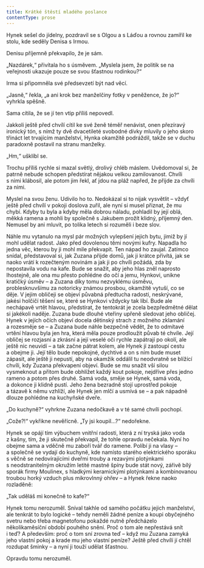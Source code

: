 ```yaml
---
title: Krátké štěstí mladého poslance
contentType: prose
---
```


Hynek sešel do jídelny, pozdravil se s Olgou a s Láďou a rovnou zamířil ke stolu, kde seděly Denisa s Irmou.

  

Denisu příjemně překvapilo, že je sám.

„Nazdárek,“ přivítala ho s úsměvem. „Myslela jsem, že politik se na veřejnosti ukazuje pouze se svou šťastnou rodinkou?“

Irma si připomněla své předsevzetí být nad věcí.

„Jasně,“ řekla, „a ani krok bez manželčiny fotky v peněžence, že jo?“ vyhrkla spěšně.

Sama cítila, že se jí ten vtip příliš nepovedl.

Jakkoli ještě před chvílí cítil ke své ženě téměř nenávist, onen přezíravý ironický tón, s nímž ty dvě dvacetileté svobodné dívky mluvily o jeho skoro třináct let trvajícím manželství, Hynka okamžitě podráždil, takže se v duchu paradoxně postavil na stranu manželky.

„Hm,“ ušklíbl se.

Trochu příliš rychle si mazal světlý, drolivý chléb máslem. Uvědomoval si, že patrně nebude schopen předstírat nějakou velkou zamilovanost. Chvíli s nimi klábosil, ale potom jim řekl, ať jdou na pláž napřed, že přijde za chvíli za nimi.

Myslel na svou ženu. Udivilo ho to. Nedokázal si to nijak vysvětlit – vždyť ještě před chvílí v pokoji doslova zuřil, ale nyní si musel přiznat, že mu chybí. Kdyby tu byla a kdyby měla dobrou náladu, pohladil by její oblá, měkká ramena a mohli by společně s Jakubem prožít klidný, příjemný den. Nemusel by ani mluvit, po tolika letech si rozuměli i beze slov.

Náhle mu vytanulo na mysl pár možných vylepšení jejich bytu, jimiž by jí mohl udělat radost. Jako před dovolenou těmi novými kufry. Napadla ho jedna věc, kterou by ji mohl mile překvapit. Ten nápad ho zaujal. Zatímco snídal, představoval si, jak Zuzana přijde domů, jak ji krátce přivítá, jak se naoko vrátí k rozečteným novinám a jak ji po chvíli požádá, zda by nepostavila vodu na kafe. Bude se snažit, aby jeho hlas zněl naprosto lhostejně, ale ona mu přesto pohlédne do očí a jemu, Hynkovi, unikne kratičký úsměv – a Zuzana díky tomu nezvyklému úsměvu, problesknuvšímu za notoricky známou prosbou, okamžitě vytuší, co se děje. V jejím obličeji se objeví půvabná předtucha radosti, neskrývané, jakési holčičí těšení se, které se Hynkovi vždycky tak líbí. Bude ale nechápavě vrtět hlavou, předstírat, že tentokrát je zcela bezpředmětné dělat si jakékoli naděje. Zuzana bude dlouhé vteřiny upřeně sledovat jeho obličej. Hynek v jejích očích objeví docela dětinský strach z možného zklamání a rozesměje se – a Zuzana bude náhle bezpečně vědět, že to odmítavé vrtění hlavou byla jen hra, která měla pouze prodloužit půvab té chvíle. Její obličej se rozjasní a zkrásní a její veselé oči rychle zapátrají po okolí, ale ještě nic neuvidí – a tak začne pátrat kolem, ale Hynek jí zastoupí cestu a obejme ji. Její tělo bude nepokojné, dychtivé a on s ním bude muset zápasit, ale ještě ji nepustí, aby na okamžik oddálil tu neodvratně se blížící chvíli, kdy Zuzana překvapení objeví. Bude se mu snažit vší silou vysmeknout a přitom bude obhlížet každý kout pokoje, nejdříve přes jedno rameno a potom přes druhé. Samá voda, směje se Hynek, samá voda, a dokonce ji klidně pustí. Jeho žena bezradně stojí uprostřed pokoje a tázavě k němu vzhlíží, ale Hynek jen mlčí a usmívá se – a pak nápadně dlouze pohlédne na kuchyňské dveře.

„Do kuchyně?“ vyhrkne Zuzana nedočkavě a v té samé chvíli pochopí.

„Cože?!“ vykřikne nevěřícně. „Ty jsi koupil…?“ nedořekne.

Hynek se opájí tím výbuchem vnitřní radosti, která z ní tryská jako voda z kašny, tím, že ji skutečně překvapil, že tohle opravdu nečekala. Nyní ho obejme sama a vděčně mu zaboří tvář do ramene. Políbí ji na vlasy – a společně se vydají do kuchyně, kde namísto starého elektrického sporáku s věčně se nedovírajícími dveřmi trouby a rezavými plotýnkami s neodstranitelným okružím letité mastné špíny bude stát nový, zářivě bílý sporák firmy Moulinex, s hladkými keramickými plotýnkami a kombinovanou troubou horký vzduch plus mikrovlnný ohřev – a Hynek řekne naoko rozladěně:

„Tak uděláš mi konečně to kafe?“

Hynek tomu nerozuměl. Sníval takhle od samého počátku jejich manželství, ale tenkrát to bylo logické – tehdy neměli žádné peníze a koupi obyčejného svetru nebo třeba magnetofonu pokaždé nutně předcházelo několikaměsíční období pouhého snění. Proč o tom ale nepřestává snít i teď? A především: proč o tom sní zrovna teď – když mu Zuzana zamyká jeho vlastní pokoj a krade mu jeho vlastní peníze? Ještě před chvílí jí chtěl rozdupat šminky – a nyní ji touží udělat šťastnou.

Opravdu tomu nerozuměl.
